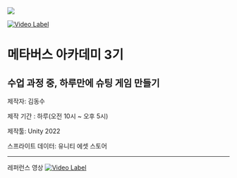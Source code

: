 <img src="https://img.shields.io/badge/unity-%23000000.svg?&style=for-the-badge&logo=unity&logoColor=white" />

[![Video Label](http://img.youtube.com/vi/jIIftRofKJM/0.jpg)](https://youtu.be/jIIftRofKJM)

<h1>메타버스 아카데미 3기</h1>

<h2>수업 과정 중, 하루만에 슈팅 게임 만들기</h2>

제작자: 김동수

제작 기간 : 하루(오전 10시 ~ 오후 5시)

제작툴: Unity 2022

스프라이트 데이터: 유니티 에셋 스토어

---

레퍼런스 영상
[![Video Label](http://img.youtube.com/vi/aDoqgEwTYMQ/0.jpg)](https://youtu.be/aDoqgEwTYMQ?si=NaKxnrVg-d3D3nOn&t=313)
